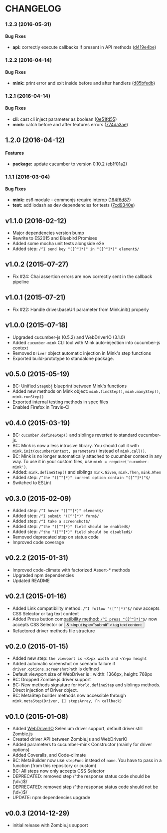 # CHANGELOG

### 1.2.3 (2016-05-31)


#### Bug Fixes

* **api:** correctly execute callbacks if present in API methods ([d419e4be](https://github.com/Adezandee/cucumber-mink/commit/d419e4be))


### 1.2.2 (2016-04-14)


#### Bug Fixes

* **mink:** print error and exit inside before and after handlers ([d85bfedb](https://github.com/Adezandee/cucumber-mink/commit/d85bfedb))

### 1.2.1 (2016-04-14)


#### Bug Fixes

* **cli:** cast cli inject parameter as boolean ([0e51fd55](https://github.com/Adezandee/cucumber-mink/commit/0e51fd55))
* **mink:** catch before and after features errors ([774da3ae](https://github.com/Adezandee/cucumber-mink/commit/774da3ae))

## 1.2.0 (2016-04-12)


#### Features

* **package:** update cucumber to version 0.10.2 ([eb1f01a2](https://github.com/Adezandee/cucumber-mink/commit/eb1f01a2))

### 1.1.1 (2016-03-04)


#### Bug Fixes

* **mink:** es6 module - commonjs require interop ([164f6d87](https://github.com/Adezandee/cucumber-mink/commit/164f6d87))
* **test:** add lodash as dev dependencies for tests ([7cd9340e](https://github.com/Adezandee/cucumber-mink/commit/7cd9340e))


## v1.1.0 (2016-02-12)
* Major dependencies version bump
* Rewrite to ES2015 and Bluebird Promises
* Added some mocha unit tests alongside e2e
* Added step: `/^I send key "([^"]*)" in "([^"]*)" element$/`

## v1.0.2 (2015-07-27)
* Fix #24: Chai assertion errors are now correctly sent in the callback pipeline

## v1.0.1 (2015-07-21)
* Fix #22: Handle driver.baseUrl parameter from Mink.init() properly

## v1.0.0 (2015-07-18)
* Upgraded cucumber-js (0.5.2) and WebDriverIO (3.1.0)
* Added `cucumber-mink` CLI tool with Mink auto-injection into cucumber-js context
* Removed `Driver` object automatic injection in Mink's step functions
* Exported build-prototype to standalone package.

## v0.5.0 (2015-05-19)
* BC: Unified `StepObj` blueprint between Mink's functions
* Added new methods on Mink object: `mink.findStep()`, `mink.manyStep()`, `mink.runStep()`
* Exported internal testing methods in spec files
* Enabled Firefox in Travis-CI

## v0.4.0 (2015-03-19)
* BC: `cucumber.defineStep()` and siblings reverted to standard cucumber-js.
* BC: Mink is now a less intrusive library. You should call it with `mink.init(cucumberContext, parameters)` instead of `mink.call()`.
* BC: Mink is no longer automatically attached to cucumber context in any way. To use it in your custom files, use `mink = require('cucumber-mink')`.
* Added: `mink.defineStep()` and siblings `mink.Given`, `mink.Then`, `mink.When`
* Added step: `/^the "([^"]*)" current option contain "([^"]*)"$/`
* Switched to ESLint

## v0.3.0 (2015-02-09)
* Added step: `/^I hover "([^"]*)" element$/`
* Added step: `/^I submit "([^"]*)" form$/`
* Added step: `/^I take a screenshot$/`
* Added step: `/^the "([^"]*)" field should be enabled$/`
* Added step: `/^the "([^"]*)" field should be disabled$/`
* Removed deprecated step on status code
* Improved code coverage

## v0.2.2 (2015-01-31)
* Improved code-climate with factorized Assert-* methods
* Upgraded npm dependencies
* Updated README

## v0.2.1 (2015-01-16)
* Added Link compatibility method: `/^I follow "([^"]*)"$/` now accepts CSS Selector or <a> tag text content
* Added Press button compatibility method: `/^I press "([^"]*)"$/` now accepts CSS Selector or <button> & <input type="submit" \> tag text content
* Refactored driver methods file structure

## v0.2.0 (2015-01-15)
* Added new step: `the viewport is <X>px width and <Y>px height`
* Added automatic screenshot on scenario failure if `driver.options.screenshotPath` is defined
* Default viewport size of WebDriver is : width: 1366px, height: 768px
* BC: Dropped Zombie.js driver support
* BC: New methods signature for `World.defineStep` and siblings methods. Direct injection of Driver object.
* BC: MetaStep builder methods now accessible through `mink.metaStep(Driver, [] stepsArray, Fn callback)`

## v0.1.0 (2015-01-08)
* Added [WebDriverIO](https://github.com/webdriverio/webdriverio) Selenium driver support, default driver still Zombie.js
* Created driver API between Zombie.js and WebDriverIO
* Added parameters to cucumber-mink Constructor (mainly for driver options)
* Added Coveralls, and Code-climate
* BC: MetaBuilder now use `stepFunc` instead of `name`. You have to pass in a function (from this repository or custom)
* BC: All steps now only accepts CSS Selector
* DEPRECATED: removed step /^the response status code should be (\d+)$/
* DEPRECATED: removed step /^the response status code should not be (\d+)$/
* UPDATE: npm dependencies upgrade

## v0.0.3 (2014-12-29)
* initial release with Zombie.js support
